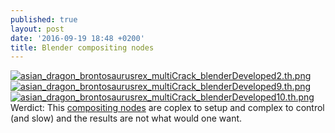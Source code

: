 ```yaml
---
published: true
layout: post
date: '2016-09-19 18:48 +0200'
title: Blender compositing nodes
---
```

[![asian_dragon_brontosaurusrex_multiCrack_blenderDeveloped2.th.png](https://images.weserv.nl/?url=//cdn.scrot.moe/images/2016/09/19/asian_dragon_brontosaurusrex_multiCrack_blenderDeveloped2.th.png)](https://images.weserv.nl/?url=//cdn.scrot.moe/images/2016/09/19/asian_dragon_brontosaurusrex_multiCrack_blenderDeveloped2.png)
[![asian_dragon_brontosaurusrex_multiCrack_blenderDeveloped9.th.png](https://images.weserv.nl/?url=//cdn.scrot.moe/images/2016/09/19/asian_dragon_brontosaurusrex_multiCrack_blenderDeveloped9.th.png)](https://images.weserv.nl/?url=//cdn.scrot.moe/images/2016/09/19/asian_dragon_brontosaurusrex_multiCrack_blenderDeveloped9.png)
[![asian_dragon_brontosaurusrex_multiCrack_blenderDeveloped10.th.png](https://images.weserv.nl/?url=//cdn.scrot.moe/images/2016/09/20/asian_dragon_brontosaurusrex_multiCrack_blenderDeveloped10.th.png)](https://images.weserv.nl/?url=//cdn.scrot.moe/images/2016/09/20/asian_dragon_brontosaurusrex_multiCrack_blenderDeveloped10.png)  
Werdict: This [compositing nodes](https://images.weserv.nl/?url=//cdn.scrot.moe/images/2016/09/19/Capture.jpg) are coplex to setup and complex to control (and slow) and the results are not what would one want.
